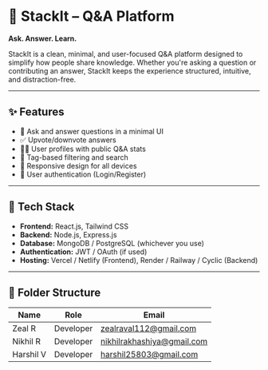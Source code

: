 # 🧠 StackIt – Q&A Platform  
**Ask. Answer. Learn.**  

StackIt is a clean, minimal, and user-focused Q&A platform designed to simplify how people share knowledge. Whether you're asking a question or contributing an answer, StackIt keeps the experience structured, intuitive, and distraction-free.

---

## ✨ Features

- 🧾 Ask and answer questions in a minimal UI
- ✅ Upvote/downvote answers
- 🧑‍💻 User profiles with public Q&A stats
- 🧠 Tag-based filtering and search
- 💬 Responsive design for all devices
- 🔐 User authentication (Login/Register)

---


## 🚀 Tech Stack

- **Frontend:** React.js, Tailwind CSS  
- **Backend:** Node.js, Express.js  
- **Database:** MongoDB / PostgreSQL (whichever you use)  
- **Authentication:** JWT / OAuth (if used)  
- **Hosting:** Vercel / Netlify (Frontend), Render / Railway / Cyclic (Backend)

---

## 📁 Folder Structure


| Name      | Role      | Email                                                           |
| --------- | --------- | --------------------------------------------------------------- |
| Zeal R    | Developer | [zealraval112@gmail.com](mailto:zealraval112@gmail.com)         |
| Nikhil R  | Developer | [nikhilrakhashiya@gmail.com](mailto:nikhilrakhashiya@gmail.com) |
| Harshil V | Developer | [harshil25803@gmail.com](mailto:harshil25803@gmail.com)         |



